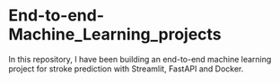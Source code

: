 # End-to-end-Machine_Learning_projects

In this repository, I have been building an end-to-end machine learning project for stroke prediction with Streamlit, FastAPI and Docker.
